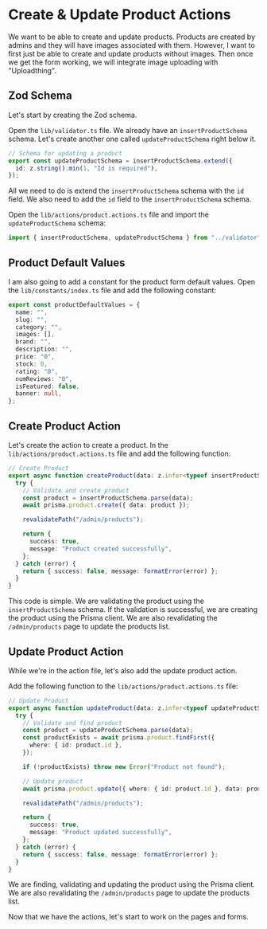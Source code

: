 # Create & Update Product Actions

We want to be able to create and update products. Products are created by admins and they will have images associated with them. However, I want to first just be able to create and update products without images. Then once we get the form working, we will integrate image uploading with "Uploadthing".

## Zod Schema

Let's start by creating the Zod schema.

Open the `lib/validator.ts` file. We already have an `insertProductSchema` schema. Let's create another one called `updateProductSchema` right below it.

```ts
// Schema for updating a product
export const updateProductSchema = insertProductSchema.extend({
  id: z.string().min(1, "Id is required"),
});
```

All we need to do is extend the `insertProductSchema` schema with the `id` field. We also need to add the `id` field to the `insertProductSchema` schema.

Open the `lib/actions/product.actions.ts` file and import the `updateProductSchema` schema:

```ts
import { insertProductSchema, updateProductSchema } from "../validator";
```

## Product Default Values

I am also going to add a constant for the product form default values. Open the `lib/constants/index.ts` file and add the following constant:

```ts
export const productDefaultValues = {
  name: "",
  slug: "",
  category: "",
  images: [],
  brand: "",
  description: "",
  price: "0",
  stock: 0,
  rating: "0",
  numReviews: "0",
  isFeatured: false,
  banner: null,
};
```

## Create Product Action

Let's create the action to create a product. In the `lib/actions/product.actions.ts` file and add the following function:

```ts
// Create Product
export async function createProduct(data: z.infer<typeof insertProductSchema>) {
  try {
    // Validate and create product
    const product = insertProductSchema.parse(data);
    await prisma.product.create({ data: product });

    revalidatePath("/admin/products");

    return {
      success: true,
      message: "Product created successfully",
    };
  } catch (error) {
    return { success: false, message: formatError(error) };
  }
}
```

This code is simple. We are validating the product using the `insertProductSchema` schema. If the validation is successful, we are creating the product using the Prisma client. We are also revalidating the `/admin/products` page to update the products list.

## Update Product Action

While we're in the action file, let's also add the update product action.

Add the following function to the `lib/actions/product.actions.ts` file:

```ts
// Update Product
export async function updateProduct(data: z.infer<typeof updateProductSchema>) {
  try {
    // Validate and find product
    const product = updateProductSchema.parse(data);
    const productExists = await prisma.product.findFirst({
      where: { id: product.id },
    });

    if (!productExists) throw new Error("Product not found");

    // Update product
    await prisma.product.update({ where: { id: product.id }, data: product });

    revalidatePath("/admin/products");

    return {
      success: true,
      message: "Product updated successfully",
    };
  } catch (error) {
    return { success: false, message: formatError(error) };
  }
}
```

We are finding, validating and updating the product using the Prisma client. We are also revalidating the `/admin/products` page to update the products list.

Now that we have the actions, let's start to work on the pages and forms.
